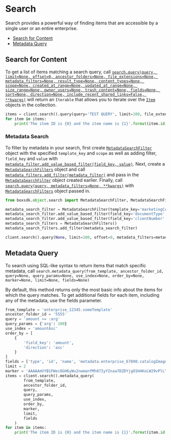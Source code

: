 Search
======

Search provides a powerful way of finding items that are accessible by a single user or an entire 
enterprise.

- [Search for Content](#search-for-content)
- [Metadata Query](#metadata-query)

Search for Content
------------------

To get a list of items matching a search query, call [`search.query(query, limit=None, offset=0, ancestor_folders=None, file_extensions=None, metadata_filters=None, result_type=None, content_types=None, scope=None, created_at_range=None, updated_at_range=None, size_range=None, owner_users=None, trash_content=None, fields=None, sort=None, direction=None, include_recent_shared_links=False, **kwargs)`][query] will return an `Iterable` that allows you 
to iterate over the [`Item`][item_class] objects in the collection.

<!-- sample get_search -->
```python
items = client.search().query(query='TEST QUERY', limit=100, file_extensions=['pdf', 'doc'])
for item in items:
    print('The item ID is {0} and the item name is {1}'.format(item.id, item.name))
```

[query]: https://box-python-sdk.readthedocs.io/en/latest/boxsdk.object.html#boxsdk.object.search.Search.query
[item_class]: https://box-python-sdk.readthedocs.io/en/latest/boxsdk.object.html#boxsdk.object.item.Item

### Metadata Search

To filter by metadata in your search, first create [`MetadataSearchFilter`][metadata_search_filter] object with the 
specified `template_key` and `scope` as well as adding filter, `field_key` and `value` with 
[`metadata_filter.add_value_based_filter(field_key, value)`][add_value_based_filter]. Next, create a 
[`MetadataSearchFilters`][metadata_search_filters] object and call [`metadata_filters.add_filter(metadata_filter)`][add_filter] 
and pass in the [`MetadataSearchFilter`][metadata_search_filter] object created earlier. Finally, call 
[`search.query(query, metadata_filters=None, **kwargs)`][query] with [`MetadataSearchFilters`][metadata_search_filters] 
object passed in.

```python
from boxsdk.object.search import MetadataSearchFilter, MetadataSearchFilters

metadata_search_filter = MetadataSearchFilter(template_key='marketingCollateral', scope='enterprise')
metadata_search_filter.add_value_based_filter(field_key='documentType', value='datasheet')
metadata_search_filter.add_value_based_filter(field_key='clientNumber', value='a123')
metadata_search_filters = MetadataSearchFilters()
metadata_search_filters.add_filter(metadata_search_filter)

client.search().query(None, limit=100, offset=0, metadata_filters=metadata_search_filters)
```

[metadata_search_filter]: https://box-python-sdk.readthedocs.io/en/latest/boxsdk.object.html#boxsdk.object.search.MetadataSearchFilter
[metadata_search_filters]: https://box-python-sdk.readthedocs.io/en/latest/boxsdk.object.html#boxsdk.object.search.MetadataSearchFilters
[add_value_based_filter]: https://box-python-sdk.readthedocs.io/en/latest/boxsdk.object.html#boxsdk.object.search.MetadataSearchFilter.add_value_based_filter
[add_filter]: https://box-python-sdk.readthedocs.io/en/latest/boxsdk.object.html#boxsdk.object.search.MetadataSearchFilters.add_filter

Metadata Query
--------------
To search using SQL-like syntax to return items that match specific metadata, call `search.metadata_query(from_template, ancestor_folder_id, query=None, query_params=None, use_index=None, order_by=None, marker=None, limit=None, fields=None)` 

By default, this method returns only the most basic info about the items for which the query matches. To get additional fields for each item, including any of the metadata, use the fields parameter.

```python
from_template = 'enterprise_12345.someTemplate'
ancestor_folder_id = '5555'
query = 'amount >= :arg'
query_params = {'arg': 100}
use_index = 'amountAsc'
order_by = [
    {
        'field_key': 'amount',
        'direction': 'asc'
    }
]
fields = ['type', 'id', 'name', 'metadata.enterprise_67890.catalogImages.$parent']
limit = 2
marker = 'AAAAAmVYB1FWec8GH6yWu2nwmanfMh07IyYInaa7DZDYjgO1H4KoLW29vPlLY173OKs'
items = client.search().metadata_query(
        from_template,
        ancestor_folder_id,
        query,
        query_params,
        use_index,
        order_by,
        marker,
        limit,
        fields
    )
for item in items:
    print('The item ID is {0} and the item name is {1}'.format(item.id, item.name))
```
